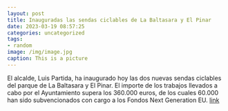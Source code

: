 ```yaml
---
layout: post
title: Inauguradas las sendas ciclables de La Baltasara y El Pinar
date: 2023-03-19 08:57:25
categories: uncategorized
tags:
- random
image: /img/image.jpg
caption: This is a picture
---
```

El alcalde, Luis Partida, ha inaugurado hoy las dos nuevas sendas ciclables del parque de La Baltasara y El Pinar. El importe de los trabajos llevados a cabo por el Ayuntamiento supera los 360.000 euros, de los cuales 60.000 han sido subvencionados con cargo a los Fondos Next Generation EU.  [link](https://www.ayto-villacanada.es/tu-ayuntamiento/inauguradas-las-sendas-ciclables-de-la-baltasara-y-el-pinar/)
